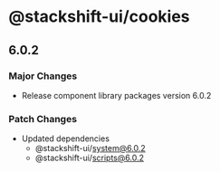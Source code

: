 # @stackshift-ui/cookies

## 6.0.2

### Major Changes

- Release component library packages version 6.0.2

### Patch Changes

- Updated dependencies
  - @stackshift-ui/system@6.0.2
  - @stackshift-ui/scripts@6.0.2
